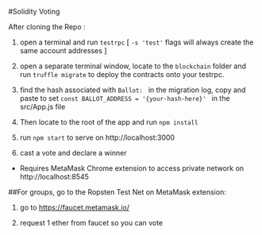 #Solidity Voting

After cloning the Repo :

1. open a terminal and run `testrpc` [ `-s 'test'` flags will always create the same account addresses ]

1. open a separate terminal window, locate to the `blockchain` folder and run `truffle migrate` to deploy the contracts onto your testrpc.

1. find the hash associated with `Ballot: ` in the migration log, copy and paste to set `const BALLOT_ADDRESS = '{your-hash-here}' ` in the src/App.js file

1. Then locate to the root of the app and run `npm install`

1. run `npm start` to serve on http://localhost:3000

1. cast a vote and declare a winner

* Requires MetaMask Chrome extension to access private network on http://localhost:8545

##For groups, go to the Ropsten Test Net on MetaMask extension:

  1. go to https://faucet.metamask.io/

  1. request 1 ether from faucet so you can vote

  
